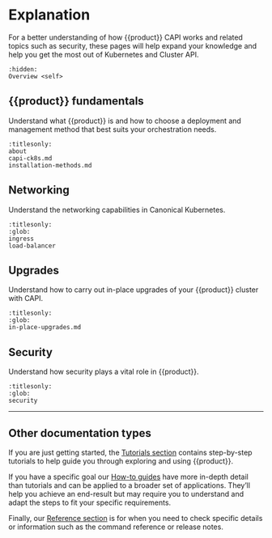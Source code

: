 # Explanation

For a better understanding of how {{product}} CAPI works and related
topics such as security, these pages will help expand your knowledge and
help you get the most out of Kubernetes and Cluster API.

```{toctree}
:hidden:
Overview <self>
```

## {{product}} fundamentals

Understand what {{product}} is and how to choose a deployment and management
method that best suits your orchestration needs.

```{toctree}
:titlesonly:
about
capi-ck8s.md
installation-methods.md
```

## Networking

Understand the networking capabilities in Canonical Kubernetes.

```{toctree}
:titlesonly:
:glob:
ingress
load-balancer
```

## Upgrades

Understand how to carry out in-place upgrades of your {{product}} cluster with
CAPI.

```{toctree}
:titlesonly:
:glob:
in-place-upgrades.md
```

## Security

Understand how security plays a vital role in {{product}}.

```{toctree}
:titlesonly:
:glob:
security
```


---

## Other documentation types

If you are just getting started, the [Tutorials section] contains
step-by-step tutorials to help guide you through exploring and using
{{product}}.

If you have a specific goal our [How-to guides] have more in-depth
detail than tutorials and can be applied to a broader set of applications.
They’ll help you achieve an end-result but may require you to understand and
adapt the steps to fit your specific requirements.

Finally, our [Reference section] is for when you need to check specific
details or information such as the command reference or release notes.

<!--LINKS -->
[Tutorials section]: ../tutorial/index
[How-to guides]:     ../howto/index
[Reference section]: ../reference/index
